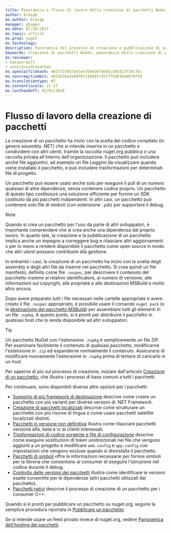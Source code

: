 ```yaml
---
title: Panoramica e flusso di lavoro della creazione di pacchetti NuGet | Microsoft Docs
author: kraigb
ms.author: kraigb
manager: ghogen
ms.date: 07/26/2017
ms.topic: article
ms.prod: nuget
ms.technology: 
description: Panoramica del processo di creazione e pubblicazione di un pacchetto NuGet, con collegamenti ad altre parti specifiche del processo.
keywords: Creazione di pacchetti NuGet, panoramica della creazione di pacchetti NuGet, flusso di lavoro della creazione di pacchetti NuGet, flusso di lavoro della creazione di pacchetti, panoramica della creazione di pacchetti.
ms.reviewer:
- karann-msft
- unniravindranathan
ms.openlocfilehash: 46d7737d57a91ee7b0434f4695c393423730c7bc
ms.sourcegitcommit: 4651b16a3a08f6711669fc4577f5d63b600f8f58
ms.translationtype: HT
ms.contentlocale: it-IT
ms.lasthandoff: 02/01/2018
---
```

# <a name="package-creation-workflow"></a>Flusso di lavoro della creazione di pacchetti

La creazione di un pacchetto ha inizio con la scelta del codice compilato (in genere assembly .NET) che si intende inserire in un pacchetto e condividere con altri utenti, tramite la raccolta nuget.org pubblica o una raccolta privata all'interno dell'organizzazione. Il pacchetto può includere anche file aggiuntivi, ad esempio un file Leggimi da visualizzare quando viene installato il pacchetto, e può includere trasformazioni per determinati file di progetto.

Un pacchetto può essere usato anche solo per eseguire il pull di un numero qualsiasi di altre dipendenze, senza contenere codice proprio. Un pacchetto di questo tipo costituisce una soluzione efficiente per fornire un SDK costituito da più pacchetti indipendenti. In altri casi, un pacchetto può contenere solo file di simboli (con estensione `.pdb`) per supportare il debug.

> [!Note]
> Quando si crea un pacchetto per l'uso da parte di altri sviluppatori, è importante comprendere che si crea anche una dipendenza dal proprio lavoro. In quanto tale, la creazione e la pubblicazione di un pacchetto implica anche un impegno a correggere bug e rilasciare altri aggiornamenti o per lo meno a rendere disponibile il pacchetto come open source in modo che altri utenti possano contribuire alla gestione.

In entrambi i casi, la creazione di un pacchetto ha inizio con la scelta degli assembly e degli altri file da inserire nel pacchetto. Si crea quindi un file manifesto, definito come file `.nuspec`, per descrivere il contenuto del pacchetto insieme al relativo identificatore, al numero di versione, alle informazioni sul copyright, alle proprietà e alle destinazioni MSBuild e molto altro ancora.

Dopo avere preparato tutti i file necessari nelle cartelle appropriate e avere creato il file `.nuspec` appropriato, è possibile usare il comando `nuget pack` (o la [destinazione del pacchetto MSBuild](../reference/msbuild-targets.md)) per assemblare tutti gli elementi in un file `.nupkg`. A questo punto, si è pronti per distribuire il pacchetto in qualsiasi host che lo renda disponibile ad altri sviluppatori.

> [!Tip]
> Un pacchetto NuGet con l'estensione `.nupkg` è semplicemente un file ZIP. Per esaminare facilmente il contenuto di qualsiasi pacchetto, modificarne l'estensione in `.zip` ed espanderne normalmente il contenuto. Assicurarsi di modificare nuovamente l'estensione in `.nupkg` prima di tentare di caricarlo in un host.

Per saperne di più sul processo di creazione, iniziare dall'articolo [Creazione di un pacchetto](../create-packages/creating-a-package.md), che illustra i processi di base comuni a tutti i pacchetti.

Per continuare, sono disponibili diverse altre opzioni per i pacchetti:

- [Supporto di più framework di destinazione](../create-packages/supporting-multiple-target-frameworks.md) descrive come creare un pacchetto con più varianti per diverse versioni di .NET Framework.
- [Creazione di pacchetti localizzati](../create-packages/creating-localized-packages.md) descrive come strutturare un pacchetto con più risorse di lingua e come usare pacchetti satellite localizzati distinti.
- [Pacchetti in versione non definitiva](../create-packages/prerelease-packages.md) illustra come rilasciare pacchetti versione alfa, beta e rc ai clienti interessati.
- [Trasformazioni di codice sorgente e file di configurazione](../create-packages/source-and-config-file-transformations.md) descrive come eseguire sostituzioni di token unidirezionali nei file che vengono aggiunti a un progetto e modificare `web.config` e `app.config` con impostazioni che vengono escluse quando si disinstalla il pacchetto.
- [Pacchetti di simboli](../create-packages/symbol-packages.md) offre le informazioni necessarie per fornire simboli per la libreria che consentono ai consumer di eseguire l'istruzione nel codice durante il debug.
- [Controllo delle versioni dei pacchetti](../reference/package-versioning.md) illustra come identificare le versioni esatte consentite per le dipendenze (altri pacchetti utilizzati dal pacchetto).
- [Pacchetti nativi](../create-packages/native-packages.md) descrive il processo di creazione di un pacchetto per i consumer C++.

Quando si è pronti per pubblicare un pacchetto su nuget.org, seguire la semplice procedura riportata in [Pubblicare un pacchetto](../create-packages/publish-a-package.md).

Se si intende usare un feed privato invece di nuget.org, vedere [Panoramica dell'hosting dei pacchetti](../hosting-packages/overview.md).
